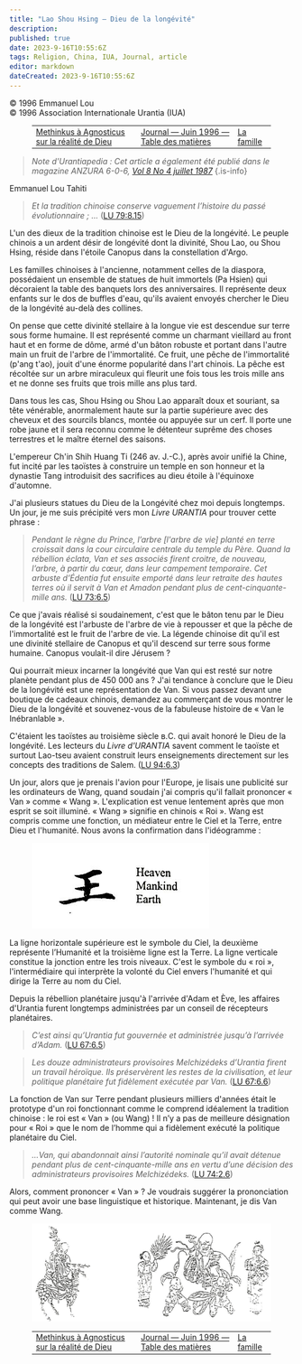 ```yaml
---
title: "Lao Shou Hsing — Dieu de la longévité"
description: 
published: true
date: 2023-9-16T10:55:6Z
tags: Religion, China, IUA, Journal, article
editor: markdown
dateCreated: 2023-9-16T10:55:6Z
---
```


<p class="v-card v-sheet theme--light grey lighten-3 px-2">© 1996 Emmanuel Lou<br>© 1996 Association Internationale Urantia (IUA)</p>
<figure class="table chapter-navigator">
  <table>
    <tbody>
      <tr>
        <td>
        <a href="/fr/article/Suzanne_Kelly/Methinkus_to_Agnosticus_on_the_Reality_of_God">
          <span class="mdi mdi-arrow-left-drop-circle"></span><span class="pl-2">Methinkus à Agnosticus sur la réalité de Dieu</span>
        </a>
        </td>
        <td>
        <a href="/fr/index/articles_iua_journal#journal-juin-1996">
          <span class="mdi mdi-book-open-variant"></span><span class="pl-2">Journal — Juin 1996 — Table des matières</span>
        </a>
        </td>
        <td>
        <a href="/fr/article/William_Wentworth/The_Family">
          <span class="pr-2">La famille</span><span class="mdi mdi-arrow-right-drop-circle"></span>
        </a>
        </td>
      </tr>
    </tbody>
  </table>
</figure>


> _Note d'Urantiapedia : Cet article a également été publié dans le magazine ANZURA 6-0-6, [Vol 8 No 4 juillet 1987](/fr/article/Emmanuel_Lou/Lao_Shou_Hsing_God_of_Longevity)_
{.is-info}

Emmanuel Lou
Tahiti

> _Et la tradition chinoise conserve vaguement l’histoire du passé évolutionnaire ; ..._ ([LU 79:8.15](/fr/The_Urantia_Book/79#p8_15))

L'un des dieux de la tradition chinoise est le Dieu de la longévité. Le peuple chinois a un ardent désir de longévité dont la divinité, Shou Lao, ou Shou Hsing, réside dans l'étoile Canopus dans la constellation d'Argo.

Les familles chinoises à l'ancienne, notamment celles de la diaspora, possédaient un ensemble de statues de huit immortels (Pa Hsien) qui décoraient la table des banquets lors des anniversaires. Il représente deux enfants sur le dos de buffles d'eau, qu'ils avaient envoyés chercher le Dieu de la longévité au-delà des collines.

On pense que cette divinité stellaire à la longue vie est descendue sur terre sous forme humaine. Il est représenté comme un charmant vieillard au front haut et en forme de dôme, armé d'un bâton robuste et portant dans l'autre main un fruit de l'arbre de l'immortalité. Ce fruit, une pêche de l'immortalité (p'ang t'ao), jouit d'une énorme popularité dans l'art chinois. La pêche est récoltée sur un arbre miraculeux qui fleurit une fois tous les trois mille ans et ne donne ses fruits que trois mille ans plus tard.

Dans tous les cas, Shou Hsing ou Shou Lao apparaît doux et souriant, sa tête vénérable, anormalement haute sur la partie supérieure avec des cheveux et des sourcils blancs, montée ou appuyée sur un cerf. Il porte une robe jaune et il sera reconnu comme le détenteur suprême des choses terrestres et le maître éternel des saisons.

L'empereur Ch'in Shih Huang Ti (246 av. J.-C.), après avoir unifié la Chine, fut incité par les taoïstes à construire un temple en son honneur et la dynastie Tang introduisit des sacrifices au dieu étoile à l'équinoxe d'automne.

J'ai plusieurs statues du Dieu de la Longévité chez moi depuis longtemps. Un jour, je me suis précipité vers mon _Livre URANTIA_ pour trouver cette phrase :

> _Pendant le règne du Prince, l’arbre [l'arbre de vie] planté en terre croissait dans la cour circulaire centrale du temple du Père. Quand la rébellion éclata, Van et ses associés firent croitre, de nouveau, l’arbre, à partir du cœur, dans leur campement temporaire. Cet arbuste d’Édentia fut ensuite emporté dans leur retraite des hautes terres où il servit à Van et Amadon pendant plus de cent-cinquante-mille ans._ ([LU 73:6.5](/fr/The_Urantia_Book/73#p6_5))

Ce que j'avais réalisé si soudainement, c'est que le bâton tenu par le Dieu de la longévité est l'arbuste de l'arbre de vie à repousser et que la pêche de l'immortalité est le fruit de l'arbre de vie. La légende chinoise dit qu'il est une divinité stellaire de Canopus et qu'il descend sur terre sous forme humaine. Canopus voulait-il dire Jérusem ?

Qui pourrait mieux incarner la longévité que Van qui est resté sur notre planète pendant plus de 450 000 ans ? J'ai tendance à conclure que le Dieu de la longévité est une représentation de Van. Si vous passez devant une boutique de cadeaux chinois, demandez au commerçant de vous montrer le Dieu de la longévité et souvenez-vous de la fabuleuse histoire de « Van le Inébranlable ».

C'étaient les taoïstes au troisième siècle в.C. qui avait honoré le Dieu de la longévité. Les lecteurs du _Livre d'URANTIA_ savent comment le taoïste et surtout Lao-tseu avaient construit leurs enseignements directement sur les concepts des traditions de Salem. ([LU 94:6.3](/fr/The_Urantia_Book/94#p6_3))

Un jour, alors que je prenais l'avion pour l'Europe, je lisais une publicité sur les ordinateurs de Wang, quand soudain j'ai compris qu'il fallait prononcer « Van » comme « Wang ». L'explication est venue lentement après que mon esprit se soit illuminé. « Wang » signifie en chinois « Roi ». Wang est compris comme une fonction, un médiateur entre le Ciel et la Terre, entre Dieu et l'humanité. Nous avons la confirmation dans l'idéogramme :

<figure id="Figure_1" class="image urantiapedia" alt="chinese name">
<img src="/image/article/IUA_Journal/Wang.jpg">
</figure>

La ligne horizontale supérieure est le symbole du Ciel, la deuxième représente l’Humanité et la troisième ligne est la Terre. La ligne verticale constitue la jonction entre les trois niveaux. C'est le symbole du « roi », l'intermédiaire qui interprète la volonté du Ciel envers l'humanité et qui dirige la Terre au nom du Ciel.

Depuis la rébellion planétaire jusqu'à l'arrivée d'Adam et Ève, les affaires d'Urantia furent longtemps administrées par un conseil de récepteurs planétaires.

> _C’est ainsi qu’Urantia fut gouvernée et administrée jusqu’à l’arrivée d’Adam._ ([LU 67:6.5](/fr/The_Urantia_Book/67#p6_5))

> _Les douze administrateurs provisoires Melchizédeks d’Urantia firent un travail héroïque. Ils préservèrent les restes de la civilisation, et leur politique planétaire fut fidèlement exécutée par Van._ ([LU 67:6.6](/fr/The_Urantia_Book/67#p6_6))

La fonction de Van sur Terre pendant plusieurs milliers d'années était le prototype d'un roi fonctionnant comme le comprend idéalement la tradition chinoise : le roi est « Van » (ou Wang) ! Il n’y a pas de meilleure désignation pour « Roi » que le nom de l’homme qui a fidèlement exécuté la politique planétaire du Ciel.

> _...Van, qui abandonnait ainsi l’autorité nominale qu’il avait détenue pendant plus de cent-cinquante-mille ans en vertu d’une décision des administrateurs provisoires Melchizédeks._ ([LU 74:2.6](/fr/The_Urantia_Book/74#p2_6))

Alors, comment prononcer « Van » ? Je voudrais suggérer la prononciation qui peut avoir une base linguistique et historique. Maintenant, je dis Van comme Wang.

<figure id="Figure_2" class="image urantiapedia" alt="chinese gods">
<img src="/image/article/IUA_Journal/chinese_gods.jpg">
</figure>

<figure class="table chapter-navigator">
  <table>
    <tbody>
      <tr>
        <td>
        <a href="/fr/article/Suzanne_Kelly/Methinkus_to_Agnosticus_on_the_Reality_of_God">
          <span class="mdi mdi-arrow-left-drop-circle"></span><span class="pl-2">Methinkus à Agnosticus sur la réalité de Dieu</span>
        </a>
        </td>
        <td>
        <a href="/fr/index/articles_iua_journal#journal-juin-1996">
          <span class="mdi mdi-book-open-variant"></span><span class="pl-2">Journal — Juin 1996 — Table des matières</span>
        </a>
        </td>
        <td>
        <a href="/fr/article/William_Wentworth/The_Family">
          <span class="pr-2">La famille</span><span class="mdi mdi-arrow-right-drop-circle"></span>
        </a>
        </td>
      </tr>
    </tbody>
  </table>
</figure>
